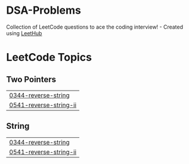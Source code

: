 # DSA-Problems
Collection of LeetCode questions to ace the coding interview! - Created using [LeetHub](https://github.com/QasimWani/LeetHub)

<!---LeetCode Topics Start-->
# LeetCode Topics
## Two Pointers
|  |
| ------- |
| [0344-reverse-string](https://github.com/Sai-Prasad567/DSA-Problems/tree/master/0344-reverse-string) |
| [0541-reverse-string-ii](https://github.com/Sai-Prasad567/DSA-Problems/tree/master/0541-reverse-string-ii) |
## String
|  |
| ------- |
| [0344-reverse-string](https://github.com/Sai-Prasad567/DSA-Problems/tree/master/0344-reverse-string) |
| [0541-reverse-string-ii](https://github.com/Sai-Prasad567/DSA-Problems/tree/master/0541-reverse-string-ii) |
<!---LeetCode Topics End-->